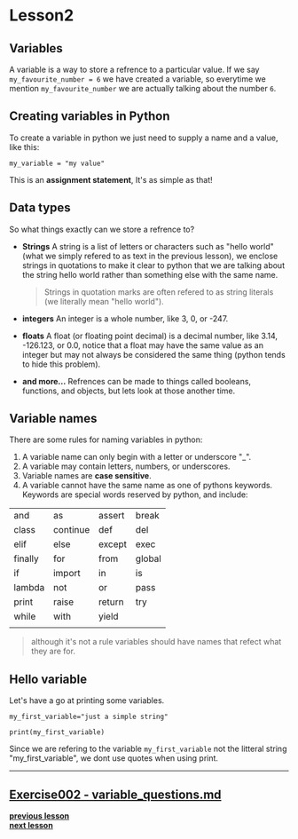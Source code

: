 # Lesson2

## Variables

A variable is a way to store a refrence to a particular value.
If we say `my_favourite_number = 6` we have created a variable, so everytime we
mention `my_favourite_number` we are actually talking about the number `6`.

## Creating variables in Python

To create a variable in python we just need to supply a name and a value,
like this:
```python3
my_variable = "my value"
```
This is an **assignment statement**, It's as simple as that!

## Data types

So what things exactly can we store a refrence to?

* **Strings**
  A string is a list of letters or characters such as "hello world" (what we
  simply refered to as text in the previous lesson), we enclose strings in
  quotations to make it clear to python that we are talking about the string
  hello world rather than something else with the same name.

  > Strings in quotation marks are often refered to as string literals (we
  > literally mean "hello world").

* **integers**
  An integer is a whole number, like 3, 0, or -247.

* **floats**
  A float (or floating point decimal) is a decimal number, like 3.14, -126.123,
  or 0.0, notice that a float may have the same value as an integer but may not
  always be considered the same thing (python tends to hide this problem).

* **and more...**
  Refrences can be made to things called booleans, functions, and objects, but
  lets look at those another time.

## Variable names

There are some rules for naming variables in python:

1. A variable name can only begin with a letter or underscore "\_".
2. A variable may contain letters, numbers, or underscores.
3. Variable names are **case sensitive**.
4. A variable cannot have the same name as one of pythons keywords.
  Keywords are special words reserved by python, and include:

  |         |          |        |        |
  |---------|----------|--------|--------|
  | and     | as       | assert | break  |
  | class   | continue | def    | del    |
  | elif    | else     | except | exec   |
  | finally | for      | from   | global |
  | if      | import   | in     | is     |
  | lambda  | not      | or     | pass   |
  | print   | raise    | return | try    |
  | while   | with     | yield  |        |
  |         |          |        |        |

> although it's not a rule variables should have names that refect what they are
> for.

## Hello variable

Let's have a go at printing some variables.

```python3
my_first_variable="just a simple string"

print(my_first_variable)
```
Since we are refering to the variable `my_first_variable` not the litteral
string "my_first_variable", we dont use quotes when using print.

---
**[Exercise002 - variable_questions.md](../exercises/variable_questions.md)**  
---
**[previous lesson](./Lesson01.md)**  
**[next lesson](./Lesson03.md)**  
